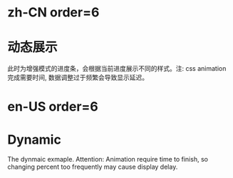 # zh-CN order=6

# 动态展示

此时为增强模式的进度条，会根据当前进度展示不同的样式。注: css animation完成需要时间, 数据调整过于频繁会导致显示延迟。

# en-US order=6

# Dynamic

The dynmaic exmaple. Attention: Animation require time to finish, so changing percent too frequently may cause display delay.
